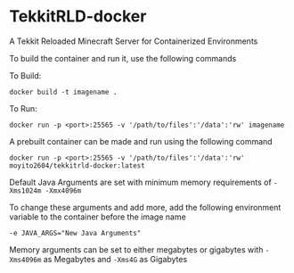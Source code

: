 # TekkitRLD-docker
A Tekkit Reloaded Minecraft Server for Containerized Environments

To build the container and run it, use the following commands

To Build:
```
docker build -t imagename .
```
To Run:
```
docker run -p <port>:25565 -v '/path/to/files':'/data':'rw' imagename
```

A prebuilt container can be made and run using the following command
```
docker run -p <port>:25565 -v '/path/to/files':'/data':'rw' moyito2604/tekkitrld-docker:latest
```

Default Java Arguments are set with minimum memory requirements of ```-Xms1024m -Xmx4096m```

To change these arguments and add more, add the following environment variable to the container before the image name
```
-e JAVA_ARGS="New Java Arguments"
```

Memory arguments can be set to either megabytes or gigabytes with ```-Xms4096m``` as Megabytes and ```-Xms4G``` as Gigabytes
